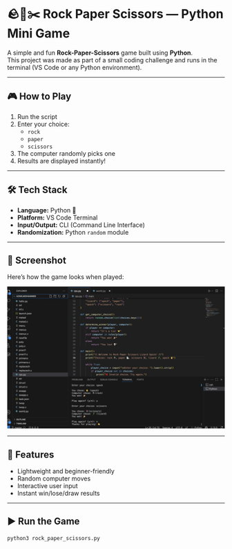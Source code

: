 # 🪨📄✂️ Rock Paper Scissors — Python Mini Game

A simple and fun **Rock-Paper-Scissors** game built using **Python**.  
This project was made as part of a small coding challenge and runs in the terminal (VS Code or any Python environment).

---

## 🎮 How to Play

1. Run the script  
2. Enter your choice:  
   - `rock`
   - `paper`
   - `scissors`
3. The computer randomly picks one
4. Results are displayed instantly!

---

## 🛠️ Tech Stack

- **Language:** Python 🐍
- **Platform:** VS Code Terminal
- **Input/Output:** CLI (Command Line Interface)
- **Randomization:** Python `random` module

---

## 📸 Screenshot

Here’s how the game looks when played:

![Game Screenshot](rps.png)

---

## 🚀 Features

- Lightweight and beginner-friendly
- Random computer moves
- Interactive user input
- Instant win/lose/draw results

---

## ▶️ Run the Game

```bash
python3 rock_paper_scissors.py
